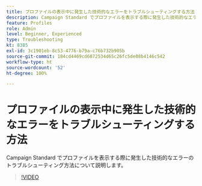 ```yaml
---
title: プロファイルの表示中に発生した技術的なエラーをトラブルシューティングする方法
description: Campaign Standard でプロファイルを表示する際に発生した技術的なエラーのトラブルシューティング方法について説明します。
feature: Profiles
role: Admin
level: Beginner, Experienced
type: Troubleshooting
kt: 8385
exl-id: 3c1901eb-8c53-4776-b79a-c76b732b905b
source-git-commit: 184cd4469cd6872534d65c26fc5de08b4146c542
workflow-type: ht
source-wordcount: '52'
ht-degree: 100%

---
```


# プロファイルの表示中に発生した技術的なエラーをトラブルシューティングする方法

Campaign Standard でプロファイルを表示する際に発生した技術的なエラーのトラブルシューティング方法について説明します。

>[!VIDEO](https://video.tv.adobe.com/v/335890?quality=12)
